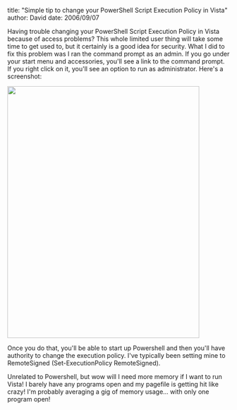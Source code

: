
title: "Simple tip to change your PowerShell Script Execution Policy in Vista"
author: David
date: 2006/09/07

Having trouble changing your PowerShell Script Execution Policy in Vista because of access problems? This whole limited user thing will take some time to get used to, but it certainly is a good idea for security. What I did to fix this problem was I ran the command prompt as an admin. If you go under your start menu and accessories, you'll see a link to the command prompt. If you right click on it, you'll see an option to run as administrator. Here's a screenshot:

<img style="border-width: 0px;" src="http://www.mohundro.com/blog/content/binary/2006-09-07-cmd-admin.png" border="0" height="571" width="435">

Once you do that, you'll be able to start up Powershell and then you'll have authority to change the execution policy. I've typically been setting mine to RemoteSigned (Set-ExecutionPolicy RemoteSigned).

Unrelated to Powershell, but wow will I need more memory if I want to run Vista! I barely have any programs open and my pagefile is getting hit like crazy! I'm probably averaging a gig of memory usage... with only one program open!
<hints id="hah_hints"></hints>
